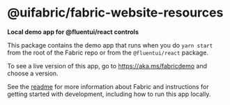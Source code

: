# @uifabric/fabric-website-resources

**Local demo app for @fluentui/react controls**

This package contains the demo app that runs when you do `yarn start` from the root of the Fabric repo or from the `@fluentui/react` package.

To see a live version of this app, go to https://aka.ms/fabricdemo and choose a version.

See the [readme](https://github.com/Microsoft/fluentui) for more information about Fabric and instructions for getting started with development, including how to run this app locally.
